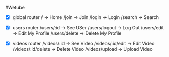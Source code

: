 #Wetube

- [x] global router
/ -> Home
/join -> Join
/login -> Login
/search -> Search

- [x] users router
/users/:id -> See USer
/users/logout -> Log Out
/users/edit -> Edit My Profile
/users/delete -> Delete My Profile

- [x] videos router
/videos/:id -> See Video
/videos/:id/edit -> Edit Video
/videos/:id/delete -> Delete Video
/videos/upload -> Upload Video